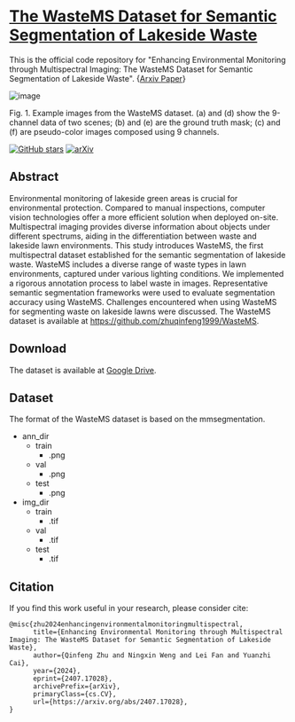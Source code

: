 # [The WasteMS Dataset for Semantic Segmentation of Lakeside Waste](https://arxiv.org/abs/2407.17028)

This is the official code repository for "Enhancing Environmental Monitoring through Multispectral Imaging: The WasteMS Dataset for Semantic Segmentation of Lakeside Waste". {[Arxiv Paper](https://arxiv.org/abs/2407.17028)}

![image](https://github.com/user-attachments/assets/07390b5e-49b5-4ac9-a3b5-3170ad62b2d4)

Fig. 1. Example images from the WasteMS dataset. (a) and (d) show the 9-channel data of two scenes; (b) and (e) are the ground truth mask; (c) and (f) are pseudo-color images composed using 9 channels.

[![GitHub stars](https://badgen.net/github/stars/zhuqinfeng1999/WasteMS)](https://github.com//zhuqinfeng1999/WasteMS)
[![arXiv](https://img.shields.io/badge/arXiv-2407.17028-b31b1b.svg)](https://arxiv.org/abs/2407.17028)

## Abstract

Environmental monitoring of lakeside green areas is crucial for environmental protection. Compared to manual inspections, computer vision technologies offer a more efficient solution when deployed on-site. Multispectral imaging provides diverse information about objects under different spectrums, aiding in the differentiation between waste and lakeside lawn environments. This study introduces WasteMS, the first multispectral dataset established for the semantic segmentation of lakeside waste. WasteMS includes a diverse range of waste types in lawn environments, captured under various lighting conditions. We implemented a rigorous annotation process to label waste in images. Representative semantic segmentation frameworks were used to evaluate segmentation accuracy using WasteMS. Challenges encountered when using WasteMS for segmenting waste on lakeside lawns were discussed. The WasteMS dataset is available at https://github.com/zhuqinfeng1999/WasteMS.

## Download

The dataset is available at [Google Drive](https://drive.google.com/file/d/19Qi8qLsmPCAhX_rdKYtySOBAtjgeH3F_/view?usp=sharing).

## Dataset

The format of the WasteMS dataset is based on the mmsegmentation.

- ann_dir
  - train
    - .png
  - val
    - .png
  - test
    - .png
- img_dir
  - train
    - .tif
  - val
    - .tif
  - test
    - .tif

## Citation

If you find this work useful in your research, please consider cite:

```
@misc{zhu2024enhancingenvironmentalmonitoringmultispectral,
      title={Enhancing Environmental Monitoring through Multispectral Imaging: The WasteMS Dataset for Semantic Segmentation of Lakeside Waste}, 
      author={Qinfeng Zhu and Ningxin Weng and Lei Fan and Yuanzhi Cai},
      year={2024},
      eprint={2407.17028},
      archivePrefix={arXiv},
      primaryClass={cs.CV},
      url={https://arxiv.org/abs/2407.17028}, 
}


```

